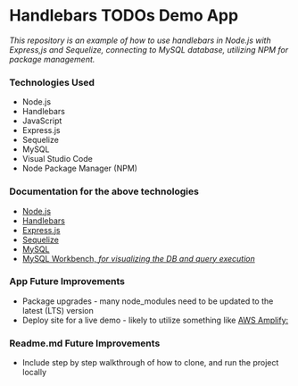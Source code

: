 # Handlebars TODOs Demo App

_This repository is an example of how to use handlebars in Node.js with Express,js and Sequelize, connecting to MySQL database, utilizing NPM for package management._


### Technologies Used
- Node.js
- Handlebars 
- JavaScript
- Express.js
- Sequelize
- MySQL
- Visual Studio Code
- Node Package Manager (NPM)

### Documentation for the above technologies 
- [Node.js](https://nodejs.org/en)
- [Handlebars](https://handlebarsjs.com/guide/)
- [Express.js](https://expressjs.com/)
- [Sequelize](https://sequelize.org/)
- [MySQL](https://dev.mysql.com/doc/)
- [MySQL Workbench, _for visualizing the DB and query execution_](https://dev.mysql.com/doc/workbench/en/)


### App Future Improvements
- Package upgrades - many node_modules need to be updated to the latest (LTS) version
- Deploy site for a live demo - likely to utilize something like [AWS Amplify: ](https://aws.amazon.com/amplify/getting-started/)

### Readme.md Future Improvements 
- Include step by step walkthrough of how to clone, and run the project locally

